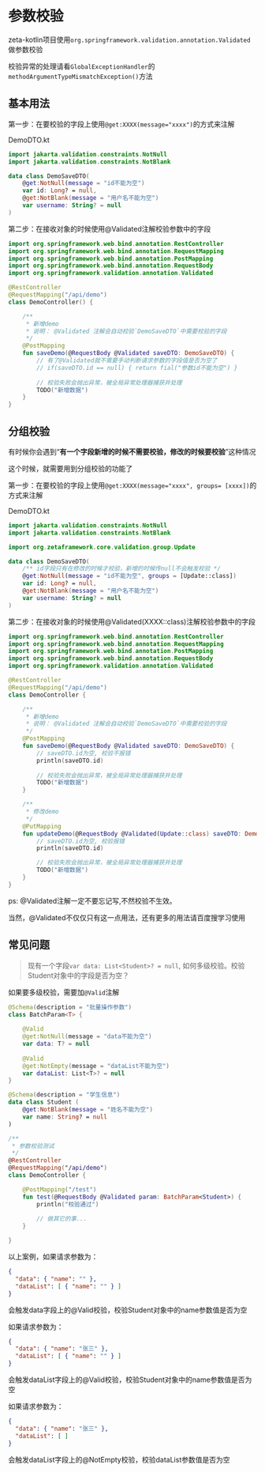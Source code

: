 # 参数校验

zeta-kotlin项目使用`org.springframework.validation.annotation.Validated`做参数校验

校验异常的处理请看`GlobalExceptionHandler`的`methodArgumentTypeMismatchException()`方法



## 基本用法

第一步：在要校验的字段上使用`@get:XXXX(message="xxxx")`的方式来注解

DemoDTO.kt

```kotlin
import jakarta.validation.constraints.NotNull
import jakarta.validation.constraints.NotBlank

data class DemoSaveDTO(
    @get:NotNull(message = "id不能为空")
    var id: Long? = null,
    @get:NotBlank(message = "用户名不能为空")
    var username: String? = null
)
```

第二步：在接收对象的时候使用@Validated注解校验参数中的字段

```kotlin
import org.springframework.web.bind.annotation.RestController
import org.springframework.web.bind.annotation.RequestMapping
import org.springframework.web.bind.annotation.PostMapping
import org.springframework.web.bind.annotation.RequestBody
import org.springframework.validation.annotation.Validated

@RestController
@RequestMapping("/api/demo")
class DemoController() {

    /**
     * 新增demo
     * 说明： @Validated 注解会自动校验`DemoSaveDTO`中需要校验的字段
     */
    @PostMapping
    fun saveDemo(@RequestBody @Validated saveDTO: DemoSaveDTO) {
        // 有了@Validated就不需要手动判断请求参数的字段值是否为空了
        // if(saveDTO.id == null) { return fial("参数id不能为空") }
        
        // 校验失败会抛出异常，被全局异常处理器捕获并处理
        TODO("新增数据")
    }
}
```



## 分组校验

有时候你会遇到“**有一个字段新增的时候不需要校验，修改的时候要校验**”这种情况

这个时候，就需要用到分组校验的功能了

第一步：在要校验的字段上使用`@get:XXXX(message="xxxx", groups= [xxxx])`的方式来注解

DemoDTO.kt

```kotlin
import jakarta.validation.constraints.NotNull
import jakarta.validation.constraints.NotBlank

import org.zetaframework.core.validation.group.Update

data class DemoSaveDTO(
    /** id字段只有在修改的时候才校验，新增的时候传null不会触发校验 */
    @get:NotNull(message = "id不能为空", groups = [Update::class])
    var id: Long? = null,
    @get:NotBlank(message = "用户名不能为空")
    var username: String? = null
)
```

第二步：在接收对象的时候使用@Validated(XXXX::class)注解校验参数中的字段
```kotlin
import org.springframework.web.bind.annotation.RestController
import org.springframework.web.bind.annotation.RequestMapping
import org.springframework.web.bind.annotation.PostMapping
import org.springframework.web.bind.annotation.RequestBody
import org.springframework.validation.annotation.Validated

@RestController
@RequestMapping("/api/demo")
class DemoController {

    /**
     * 新增demo
     * 说明： @Validated 注解会自动校验`DemoSaveDTO`中需要校验的字段
     */
    @PostMapping
    fun saveDemo(@RequestBody @Validated saveDTO: DemoSaveDTO) {
        // saveDTO.id为空, 校验不报错
        println(saveDTO.id)
        
        // 校验失败会抛出异常，被全局异常处理器捕获并处理
        TODO("新增数据")
    }

    /**
     * 修改demo
     */
    @PutMapping
    fun updateDemo(@RequestBody @Validated(Update::class) saveDTO: DemoSaveDTO) {
        // saveDTO.id为空, 校验报错
        println(saveDTO.id)

        // 校验失败会抛出异常，被全局异常处理器捕获并处理
        TODO("新增数据")
    }
}
```

ps: @Validated注解一定不要忘记写,不然校验不生效。

当然，@Validated不仅仅只有这一点用法，还有更多的用法请百度搜学习使用

## 常见问题

> 现有一个字段`var data: List<Student>? = null`, 如何多级校验。校验Student对象中的字段是否为空？

如果要多级校验，需要加`@Valid`注解

```kotlin
@Schema(description = "批量操作参数")
class BatchParam<T> {
    
    @Valid
    @get:NotNull(message = "data不能为空")
    var data: T? = null
    
    @Valid
    @get:NotEmpty(message = "dataList不能为空")
    var dataList: List<T>? = null
}

@Schema(description = "学生信息")
data class Student (
    @get:NotBlank(message = "姓名不能为空")
    var name: String? = null
)

/**
 * 参数校验测试
 */
@RestController
@RequestMapping("/api/demo")
class DemoController {

    @PostMapping("/test")
    fun test(@RequestBody @Validated param: BatchParam<Student>) {
        println("校验通过")
        
        // 做其它的事...
    }

}

```

以上案例，如果请求参数为：
```json
{
  "data": { "name": "" },
  "dataList": [ { "name": "" } ]
}
```
会触发data字段上的@Valid校验，校验Student对象中的name参数值是否为空

如果请求参数为：
```json
{
  "data": { "name": "张三" },
  "dataList": [ { "name": "" } ]
}
```
会触发dataList字段上的@Valid校验，校验Student对象中的name参数值是否为空

如果请求参数为：
```json
{
  "data": { "name": "张三" },
  "dataList": [ ]
}
```
会触发dataList字段上的@NotEmpty校验，校验dataList参数值是否为空
